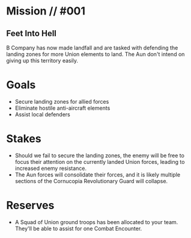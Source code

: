 # Mission // #001
## Feet Into Hell
B Company has now made landfall and are tasked with defending the landing zones for more Union elements to land. The Aun don't intend on giving up this territory easily.
# Goals
- Secure landing zones for allied forces
- Eliminate hostile anti-aircraft elements
- Assist local defenders

# Stakes
- Should we fail to secure the landing zones, the enemy will be free to focus their attention on the currently landed Union forces, leading to increased enemy resistance.
- The Aun forces will consolidate their forces, and it is likely multiple sections of the Cornucopia Revolutionary Guard will collapse.

# Reserves
- A Squad of Union ground troops has been allocated to your team. They'll be able to assist for one Combat Encounter.

